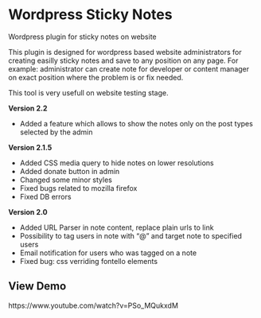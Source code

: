 Wordpress Sticky Notes
================

Wordpress plugin for sticky notes on website

This plugin is designed for wordpress based website administrators for creating easilly sticky notes and save to any 
position on any page. For example: administrator can create note for developer or content manager on exact position
where the problem is or fix needed.

This tool is very usefull on website testing stage.

**Version 2.2**
* Added a feature which allows to show the notes only on the post types selected by the admin

**Version 2.1.5**
* Added CSS media query to hide notes on lower resolutions
* Added donate button in admin
* Changed some minor styles
* Fixed bugs related to mozilla firefox
* Fixed DB errors

**Version 2.0**
* Added URL Parser in note content, replace plain urls to link
* Possibility to tag users in note with “@” and target note to specified users
* Email notification for users who was tagged on a note
* Fixed bug: css verriding fontello elements

<h2>View Demo</h2>
https://www.youtube.com/watch?v=PSo_MQukxdM
